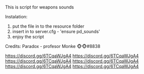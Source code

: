 This is script for weapons sounds



Instalation:
1) put the file in to the resource folder
2) insert in to server.cfg - 'ensure pd_sounds'
3) enjoy the script



Credits:
Paradox - profesor Monke 🐵🐵#8838

https://discord.gg/6TCqaWJgA4
https://discord.gg/6TCqaWJgA4
https://discord.gg/6TCqaWJgA4
https://discord.gg/6TCqaWJgA4
https://discord.gg/6TCqaWJgA4
https://discord.gg/6TCqaWJgA4
